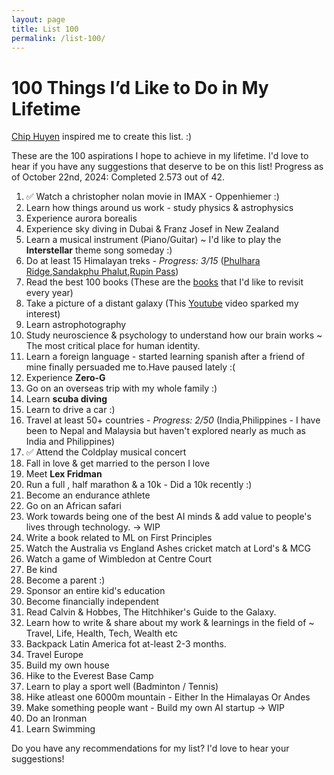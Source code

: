 ```yaml
---
layout: page
title: List 100
permalink: /list-100/
---
```


# 100 Things I’d Like to Do in My Lifetime

[Chip Huyen](https://huyenchip.com/) inspired me to create this list. :)

These are the 100 aspirations I hope to achieve in my lifetime. I'd love to hear if you have any suggestions that deserve to be on this list!
Progress as of October 22nd, 2024: Completed 2.573 out of 42.

1. ✅ Watch a christopher nolan movie in IMAX - Oppenhiemer :)  
2. Learn how things around us work - study physics & astrophysics
3. Experience aurora borealis
4. Experience sky diving in Dubai & Franz Josef in New Zealand
5. Learn a musical instrument (Piano/Guitar) ~ I'd like to play the **Interstellar** theme song someday :)
6. Do at least 15 Himalayan treks - *Progress: 3/15* ([Phulhara Ridge](https://indiahikes.com/phulara-ridge-trek),[Sandakphu Phalut](https://indiahikes.com/sandakphu-phalut),[Rupin Pass](https://indiahikes.com/rupin-pass))
8. Read the best 100 books (These are the [books](https://chaithanyak42.github.io/books/) that I'd like to revisit every year)
9. Take a picture of a distant galaxy (This [Youtube](https://www.youtube.com/watch?v=zKDe094o-Q8) video sparked my interest)
10. Learn astrophotography
11. Study neuroscience & psychology to understand how our brain works ~ The most critical place for human identity. 
12. Learn a foreign language - started learning spanish after a friend of mine finally persuaded me to.Have paused lately :( 
13. Experience **Zero-G**
14. Go on an overseas trip with my whole family :)
15. Learn **scuba diving**
16. Learn to drive a car :)
17. Travel at least 50+ countries - *Progress: 2/50* (India,Philippines - I have been to Nepal and Malaysia but haven't explored nearly as much as India and Philippines) 
18. ✅ Attend the Coldplay musical concert 
19. Fall in love & get married to the person I love
20. Meet **Lex Fridman**
21. Run a full , half  marathon & a 10k - Did a 10k recently :)
22. Become an endurance athlete 
23. Go on an African safari
24. Work towards being one of the best AI minds & add value to people's lives through technology. -> WIP
25. Write a book related to ML on First Principles
26. Watch the Australia vs England Ashes cricket match at Lord's & MCG
27. Watch a game of Wimbledon at Centre Court
28. Be kind
29. Become a parent :)
30. Sponsor an entire kid's education
31. Become financially independent
32. Read Calvin & Hobbes, The Hitchhiker's Guide to the Galaxy. 
33. Learn how to write & share about my work & learnings in the field of ~ Travel, Life, Health, Tech, Wealth etc
34. Backpack Latin America fot at-least 2-3 months. 
35. Travel Europe
36. Build my own house
37. Hike to the Everest Base Camp
38. Learn to play a sport well (Badminton / Tennis)
39. Hike atleast one 6000m mountain - Either In the Himalayas Or Andes
40. Make something people want - Build my own AI startup -> WIP
41. Do an Ironman
42. Learn Swimming


<!-- Add more items to reach 100 -->

Do you have any recommendations for my list? I'd love to hear your suggestions!
